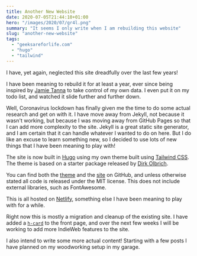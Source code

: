 ```yaml
---
title: Another New Website
date: 2020-07-05T21:44:10+01:00
hero: "/images/2020/07/gr4l.png"
summary: "It seems I only write when I am rebuilding this website"
slug: "another-new-website"
tags: 
  - "geeksareforlife.com"
  - "hugo"
  - "tailwind"
---
```


I have, yet again, neglected this site dreadfully over the last few years!

I have been meaning to rebuild it for at least a year, ever since being inspired by [Jamie Tanna](https://www.jvt.me/) to take control of my own data. I even put it on my todo list, and watched it slide further and further down.

Well, Coronavirus lockdown has finally given me the time to do some actual research and get on with it. I have move away from Jekyll, not because it wasn't working, but because I was moving away from GitHub Pages so that I can add more complexity to the site. Jekyll is a great static site generator, and I am certain that it can handle whatever I wanted to do on here. But I do like an excuse to learn something new, so I decided to use lots of new things that I have been meaning to play with!

The site is now built in [Hugo](https://gohugo.io/) using my own theme built using [Tailwind CSS](https://tailwindcss.com/). The theme is based on a starter package released by [Dirk Olbrich](https://github.com/dirkolbrich/hugo-theme-tailwindcss-starter).

You can find both the [theme](https://github.com/geeksareforlife/geeksareforlife.com-theme) and the [site](https://github.com/geeksareforlife/geeksareforlife.com) on GitHub, and unless otherwise stated all code is released under the MIT license. This does not include external libraries, such as FontAwesome.

This is all hosted on [Netlify](https://www.netlify.com/), something else I have been meaning to play with for a while.

Right now this is mostly a migration and cleanup of the existing site. I have added a [`h-card`](https://indieweb.org/h-card) to the front page, and over the next few weeks I will be working to add more IndieWeb features to the site.

I also intend to write some more actual content!  Starting with a few posts I have planned on my woodworking setup in my garage.
